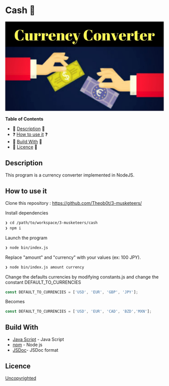 # Cash 💸 

<img src="imgcash.jpg" >

<!-- START doctoc generated TOC please keep comment here to allow auto update -->
<!-- DON'T EDIT THIS SECTION, INSTEAD RE-RUN doctoc TO UPDATE -->
**Table of Contents**

- :speech_balloon: [Description](#-description) 💬
- ❓ [How to use it](#-how-use-it) ❓
- 🔧 [Build With](#-build-with) 🔧
- 🔑 [Licence](#-licence) 🔑

## Description

This program is a currency converter implemented in NodeJS.


## How to use it

Clone this repository : https://github.com/Theob0t/3-musketeers/

Install dependencies
```sh
❯ cd /path/to/workspace/3-musketeers/cash
❯ npm i
```

Launch the program
```sh
❯ node bin/index.js
```

Replace "amount" and "currency" with your values (ex: 100 JPY).
```sh
❯ node bin/index.js amount currency
```

Change the defaults currencies by modifying constants.js and change the constant DEFAULT_TO_CURRENCIES

```javascript
const DEFAULT_TO_CURRENCIES = ['USD', 'EUR', 'GBP', 'JPY'];
```
Becomes
```javascript
const DEFAULT_TO_CURRENCIES = ['USD', 'EUR', 'CAD', 'BZD','MXN'];
```

## Build With 

* [Java Script](https://www.javascript.com/) - Java Script 
* [npm](https://www.npmjs.com/) - Node js 
* [JSDoc](http://usejsdoc.org/)- JSDoc format


## Licence

[Uncopyrighted](http://zenhabits.net/uncopyright/)
